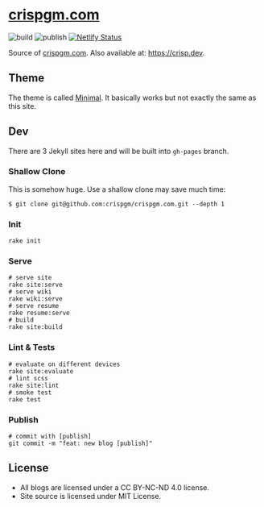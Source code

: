 # [crispgm.com](crispgm.com)

![build](https://github.com/crispgm/crispgm.com/workflows/build/badge.svg)
![publish](https://github.com/crispgm/crispgm.com/workflows/publish/badge.svg)
[![Netlify Status](https://api.netlify.com/api/v1/badges/3cb069fc-ecc9-4da8-8ad1-435a9a75bee7/deploy-status)](https://app.netlify.com/sites/crispgm/deploys)

Source of [crispgm.com](https://crispgm.com/). Also available at: <https://crisp.dev>.

## Theme

The theme is called [Minimal](https://github.com/crispgm/minimal). It basically works but not exactly the same as this site.

## Dev

There are 3 Jekyll sites here and will be built into `gh-pages` branch.

### Shallow Clone

This is somehow huge. Use a shallow clone may save much time:

```shell
$ git clone git@github.com:crispgm/crispgm.com.git --depth 1
```

### Init

```shell
rake init
```

### Serve

```shell
# serve site
rake site:serve
# serve wiki
rake wiki:serve
# serve resume
rake resume:serve
# build
rake site:build
```

### Lint & Tests

```shell
# evaluate on different devices
rake site:evaluate
# lint scss
rake site:lint
# smoke test
rake test
```

### Publish

```shell
# commit with [publish]
git commit -m "feat: new blog [publish]"
```

## License

* All blogs are licensed under a CC BY-NC-ND 4.0 license.
* Site source is licensed under MIT License.
